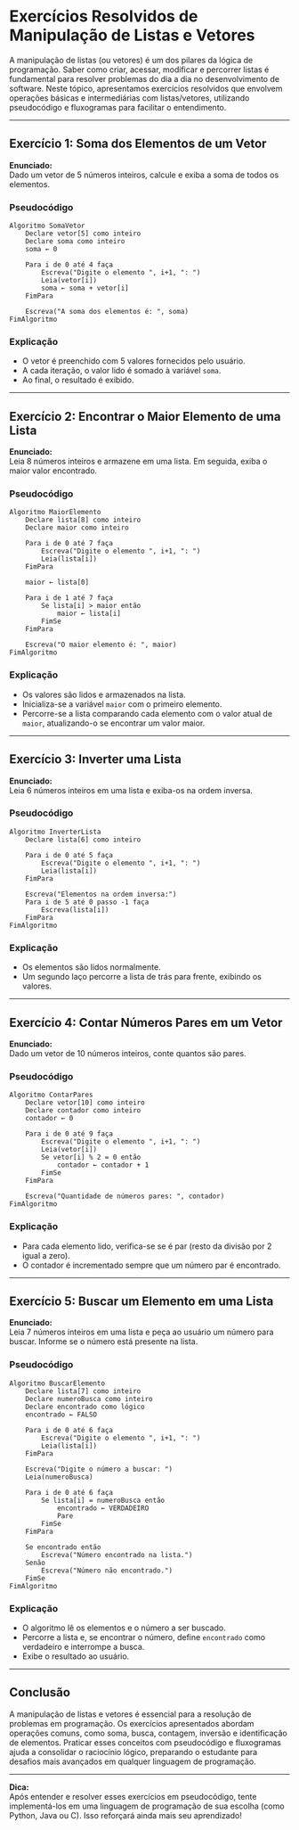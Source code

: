 # Exercícios Resolvidos de Manipulação de Listas e Vetores

A manipulação de listas (ou vetores) é um dos pilares da lógica de programação. Saber como criar, acessar, modificar e percorrer listas é fundamental para resolver problemas do dia a dia no desenvolvimento de software. Neste tópico, apresentamos exercícios resolvidos que envolvem operações básicas e intermediárias com listas/vetores, utilizando pseudocódigo e fluxogramas para facilitar o entendimento.

---

## Exercício 1: Soma dos Elementos de um Vetor

**Enunciado:**  
Dado um vetor de 5 números inteiros, calcule e exiba a soma de todos os elementos.

### Pseudocódigo

```
Algoritmo SomaVetor
    Declare vetor[5] como inteiro
    Declare soma como inteiro
    soma ← 0

    Para i de 0 até 4 faça
        Escreva("Digite o elemento ", i+1, ": ")
        Leia(vetor[i])
        soma ← soma + vetor[i]
    FimPara

    Escreva("A soma dos elementos é: ", soma)
FimAlgoritmo
```

### Explicação

- O vetor é preenchido com 5 valores fornecidos pelo usuário.
- A cada iteração, o valor lido é somado à variável `soma`.
- Ao final, o resultado é exibido.

---

## Exercício 2: Encontrar o Maior Elemento de uma Lista

**Enunciado:**  
Leia 8 números inteiros e armazene em uma lista. Em seguida, exiba o maior valor encontrado.

### Pseudocódigo

```
Algoritmo MaiorElemento
    Declare lista[8] como inteiro
    Declare maior como inteiro

    Para i de 0 até 7 faça
        Escreva("Digite o elemento ", i+1, ": ")
        Leia(lista[i])
    FimPara

    maior ← lista[0]

    Para i de 1 até 7 faça
        Se lista[i] > maior então
            maior ← lista[i]
        FimSe
    FimPara

    Escreva("O maior elemento é: ", maior)
FimAlgoritmo
```

### Explicação

- Os valores são lidos e armazenados na lista.
- Inicializa-se a variável `maior` com o primeiro elemento.
- Percorre-se a lista comparando cada elemento com o valor atual de `maior`, atualizando-o se encontrar um valor maior.

---

## Exercício 3: Inverter uma Lista

**Enunciado:**  
Leia 6 números inteiros em uma lista e exiba-os na ordem inversa.

### Pseudocódigo

```
Algoritmo InverterLista
    Declare lista[6] como inteiro

    Para i de 0 até 5 faça
        Escreva("Digite o elemento ", i+1, ": ")
        Leia(lista[i])
    FimPara

    Escreva("Elementos na ordem inversa:")
    Para i de 5 até 0 passo -1 faça
        Escreva(lista[i])
    FimPara
FimAlgoritmo
```

### Explicação

- Os elementos são lidos normalmente.
- Um segundo laço percorre a lista de trás para frente, exibindo os valores.

---

## Exercício 4: Contar Números Pares em um Vetor

**Enunciado:**  
Dado um vetor de 10 números inteiros, conte quantos são pares.

### Pseudocódigo

```
Algoritmo ContarPares
    Declare vetor[10] como inteiro
    Declare contador como inteiro
    contador ← 0

    Para i de 0 até 9 faça
        Escreva("Digite o elemento ", i+1, ": ")
        Leia(vetor[i])
        Se vetor[i] % 2 = 0 então
            contador ← contador + 1
        FimSe
    FimPara

    Escreva("Quantidade de números pares: ", contador)
FimAlgoritmo
```

### Explicação

- Para cada elemento lido, verifica-se se é par (resto da divisão por 2 igual a zero).
- O contador é incrementado sempre que um número par é encontrado.

---

## Exercício 5: Buscar um Elemento em uma Lista

**Enunciado:**  
Leia 7 números inteiros em uma lista e peça ao usuário um número para buscar. Informe se o número está presente na lista.

### Pseudocódigo

```
Algoritmo BuscarElemento
    Declare lista[7] como inteiro
    Declare numeroBusca como inteiro
    Declare encontrado como lógico
    encontrado ← FALSO

    Para i de 0 até 6 faça
        Escreva("Digite o elemento ", i+1, ": ")
        Leia(lista[i])
    FimPara

    Escreva("Digite o número a buscar: ")
    Leia(numeroBusca)

    Para i de 0 até 6 faça
        Se lista[i] = numeroBusca então
            encontrado ← VERDADEIRO
            Pare
        FimSe
    FimPara

    Se encontrado então
        Escreva("Número encontrado na lista.")
    Senão
        Escreva("Número não encontrado.")
    FimSe
FimAlgoritmo
```

### Explicação

- O algoritmo lê os elementos e o número a ser buscado.
- Percorre a lista e, se encontrar o número, define `encontrado` como verdadeiro e interrompe a busca.
- Exibe o resultado ao usuário.

---

## Conclusão

A manipulação de listas e vetores é essencial para a resolução de problemas em programação. Os exercícios apresentados abordam operações comuns, como soma, busca, contagem, inversão e identificação de elementos. Praticar esses conceitos com pseudocódigo e fluxogramas ajuda a consolidar o raciocínio lógico, preparando o estudante para desafios mais avançados em qualquer linguagem de programação.

---

**Dica:**  
Após entender e resolver esses exercícios em pseudocódigo, tente implementá-los em uma linguagem de programação de sua escolha (como Python, Java ou C). Isso reforçará ainda mais seu aprendizado!